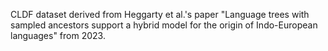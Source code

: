  CLDF dataset derived from Heggarty et al.'s paper "Language trees with sampled ancestors support a hybrid model for the origin of Indo-European languages" from 2023.

